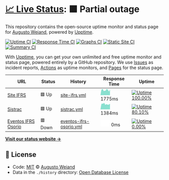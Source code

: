# [📈 Live Status](https://aweiand.github.io/status-ifrs-osorio): <!--live status--> **🟧 Partial outage**

This repository contains the open-source uptime monitor and status page for [Augusto Weiand](http://www.sitches.com.br), powered by [Upptime](https://github.com/upptime/upptime).

[![Uptime CI](https://github.com/koj-co/upptime/workflows/Uptime%20CI/badge.svg)](https://github.com/koj-co/upptime/actions?query=workflow%3A%22Uptime+CI%22)
[![Response Time CI](https://github.com/koj-co/upptime/workflows/Response%20Time%20CI/badge.svg)](https://github.com/koj-co/upptime/actions?query=workflow%3A%22Response+Time+CI%22)
[![Graphs CI](https://github.com/koj-co/upptime/workflows/Graphs%20CI/badge.svg)](https://github.com/koj-co/upptime/actions?query=workflow%3A%22Graphs+CI%22)
[![Static Site CI](https://github.com/koj-co/upptime/workflows/Static%20Site%20CI/badge.svg)](https://github.com/koj-co/upptime/actions?query=workflow%3A%22Static+Site+CI%22)
[![Summary CI](https://github.com/koj-co/upptime/workflows/Summary%20CI/badge.svg)](https://github.com/koj-co/upptime/actions?query=workflow%3A%22Summary+CI%22)

With [Upptime](https://upptime.js.org), you can get your own unlimited and free uptime monitor and status page, powered entirely by a GitHub repository. We use [Issues](https://github.com/aweiand/status-ifrs-osorio/issues) as incident reports, [Actions](https://github.com/aweiand/status-ifrs-osorio/actions) as uptime monitors, and [Pages](https://aweiand.github.io/status-ifrs-osorio) for the status page.

<!--start: status pages-->
<!-- This summary is generated by Upptime (https://github.com/upptime/upptime) -->
<!-- Do not edit this manually, your changes will be overwritten -->

| URL                                                       | Status  | History                                                                                                                 | Response Time                                                                          | Uptime                                                                                                                                                                                                                                                     |
| --------------------------------------------------------- | ------- | ----------------------------------------------------------------------------------------------------------------------- | -------------------------------------------------------------------------------------- | ---------------------------------------------------------------------------------------------------------------------------------------------------------------------------------------------------------------------------------------------------------- |
| [Site IFRS](https://ifrs.edu.br)                          | 🟩 Up   | [site-ifrs.yml](https://github.com/aweiand/status-ifrs-osorio/commits/master/history/site-ifrs.yml)                     | <img alt="Response time graph" src="./graphs/site-ifrs.png" height="20"> 1775ms        | [![Uptime 100.00%](https://img.shields.io/endpoint?url=https%3A%2F%2Fraw.githubusercontent.com%2Faweiand%2Fstatus-ifrs-osorio%2Fmaster%2Fapi%2Fsite-ifrs%2Fuptime.json)](https://aweiand.github.io/status-ifrs-osorio/history/site-ifrs)                   |
| [Sistrac](https://sistrac.osorio.ifrs.edu.br)             | 🟩 Up   | [sistrac.yml](https://github.com/aweiand/status-ifrs-osorio/commits/master/history/sistrac.yml)                         | <img alt="Response time graph" src="./graphs/sistrac.png" height="20"> 1384ms          | [![Uptime 80.10%](https://img.shields.io/endpoint?url=https%3A%2F%2Fraw.githubusercontent.com%2Faweiand%2Fstatus-ifrs-osorio%2Fmaster%2Fapi%2Fsistrac%2Fuptime.json)](https://aweiand.github.io/status-ifrs-osorio/history/sistrac)                        |
| [Eventos IFRS Osorio](https://eventos.osorio.ifrs.edu.br) | 🟥 Down | [eventos-ifrs-osorio.yml](https://github.com/aweiand/status-ifrs-osorio/commits/master/history/eventos-ifrs-osorio.yml) | <img alt="Response time graph" src="./graphs/eventos-ifrs-osorio.png" height="20"> 0ms | [![Uptime 0.00%](https://img.shields.io/endpoint?url=https%3A%2F%2Fraw.githubusercontent.com%2Faweiand%2Fstatus-ifrs-osorio%2Fmaster%2Fapi%2Feventos-ifrs-osorio%2Fuptime.json)](https://aweiand.github.io/status-ifrs-osorio/history/eventos-ifrs-osorio) |

<!--end: status pages-->

[**Visit our status website →**](https://aweiand.github.io/status-ifrs-osorio)

## 📄 License

- Code: [MIT](./LICENSE) © [Augusto Weiand](http://www.sitches.com.br)
- Data in the `./history` directory: [Open Database License](https://opendatacommons.org/licenses/odbl/1-0/)
